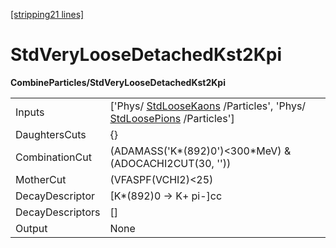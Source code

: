 [[stripping21 lines]](./stripping21-commonparticles)

# StdVeryLooseDetachedKst2Kpi

**CombineParticles/StdVeryLooseDetachedKst2Kpi**

|                  |                                                                                                                                      |
|------------------|--------------------------------------------------------------------------------------------------------------------------------------|
| Inputs           | ['Phys/ [StdLooseKaons](./stripping21-stdloosekaons) /Particles', 'Phys/ [StdLoosePions](./stripping21-stdloosepions) /Particles'] |
| DaughtersCuts    | {}                                                                                                                                   |
| CombinationCut   | (ADAMASS('K\*(892)0')\<300\*MeV) & (ADOCACHI2CUT(30, ''))                                                                            |
| MotherCut        | (VFASPF(VCHI2)\<25)                                                                                                                  |
| DecayDescriptor  | [K\*(892)0 -\> K+ pi-]cc                                                                                                           |
| DecayDescriptors | []                                                                                                                                 |
| Output           | None                                                                                                                                 |
